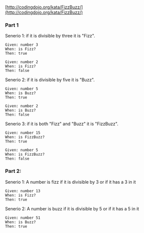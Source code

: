 [http://codingdojo.org/kata/FizzBuzz/](http://codingdojo.org/kata/FizzBuzz/)

### Part 1
Senerio 1: if it is divisible by three it is "Fizz".
```
Given: number 3
When: is Fizz?
Then: true

Given: number 2
When: is Fizz?
Then: false
```
Senerio 2: if it is divisible by five it is "Buzz".
```
Given: number 5
When: is Buzz?
Then: true

Given: number 2
When: is Buzz?
Then: false
```
Senerio 3: if it is both "Fizz" and "Buzz" it is "FizzBuzz".
```
Given: number 15
When: is FizzBuzz?
Then: true

Given: number 5
When: is FizzBuzz?
Then: false
```

### Part 2:
Senerio 1: A number is fizz if it is divisible by 3 or if it has a 3 in it
```
Given: number 13
When: is Fizz?
Then: true
```
Senerio 2: A number is buzz if it is divisible by 5 or if it has a 5 in it
```
Given: number 51
When: is Buzz?
Then: true
```